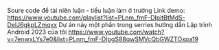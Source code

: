 Soure code đề tài niên luận - tiểu luận làm ở trường
Link demo: https://www.youtube.com/playlist?list=PLnm_fmF-DIpitBtMdS-DelJ6gkpLZmqxx
Dự án này một phần trong serries hướng dẫn Lập trình Android 2023 của tôi https://www.youtube.com/watch?v=7enwxLYs7e0&list=PLnm_fmF-DIpgS88qwSMVcQbGWZTOxpa19
